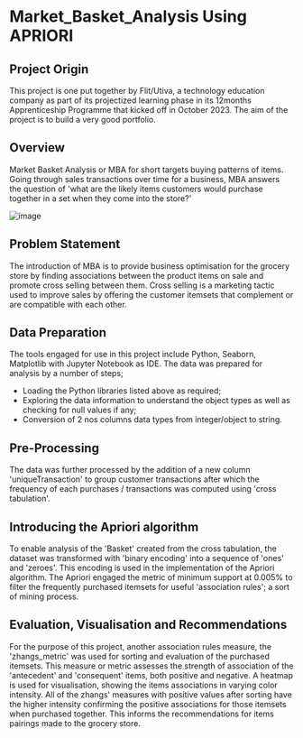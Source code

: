 # Market_Basket_Analysis Using APRIORI

## Project Origin
This project is one put together by Flit/Utiva, a technology education company as part of its projectized learning phase in its 12months Apprenticeship Programme that kicked off in October 2023. The aim of the project is to build a very good portfolio.

## Overview
Market Basket Analysis or MBA for short targets buying patterns of items. Going through sales transactions over time for a business, MBA answers the question of 'what are the likely items customers would purchase together in a set when they come into the store?'

![image](https://github.com/Christiana286/Market_Basket_Analysis/assets/139984557/b42474d5-2500-44aa-8a88-effe83121c3c)

## Problem Statement
The introduction of MBA is to provide business optimisation for the grocery store by finding associations between the product items on sale and promote cross selling between them. Cross selling is a marketing tactic used to improve sales by offering the customer itemsets that complement or are compatible with each other.

## Data Preparation
The tools engaged for use in this project include Python, Seaborn, Matplotlib with Jupyter Notebook as IDE. The data was prepared for analysis by a number of steps;
- Loading the Python libraries listed above as required;
- Exploring the data information to understand the object types as well as checking for null values if any;
- Conversion of 2 nos columns data types from integer/object to string.

## Pre-Processing
The data was further processed by the addition of a new column 'uniqueTransaction' to group customer transactions after which the frequency of each purchases / transactions was computed using 'cross tabulation'.

## Introducing the Apriori algorithm
To enable analysis of the 'Basket' created from the cross tabulation, the dataset was transformed with 'binary encoding' into a sequence of 'ones' and 'zeroes'. This encoding is used in the implementation of the Apriori algorithm. The Apriori engaged the metric of minimum support at 0.005% to filter the frequently purchased itemsets for useful 'association rules'; a sort of mining process.

## Evaluation, Visualisation and Recommendations
For the purpose of this project, another association rules measure, the 'zhangs_metric' was used for sorting and evaluation of the purchased itemsets. This measure or metric assesses the strength of association of the 'antecedent' and 'consequent' items, both positive and negative.
A heatmap is used for visualisation, showing the items associations in varying color intensity. All of the zhangs' measures with positive values after sorting have the higher intensity confirming the positive associations for those itemsets when purchased together. This informs the recommendations for items pairings made to the grocery store.
